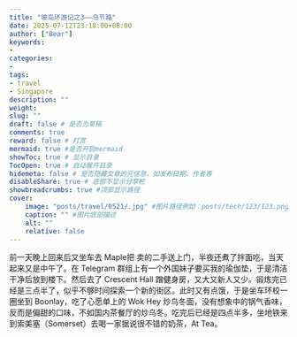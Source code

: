 ```yaml
---
title: "坡岛环游记之3——乌节路"
date: 2025-07-12T23:18:00+08:00
author: ["Bear"]
keywords: 
- 
categories: 
- 
tags: 
- travel
- Singapore
description: ""
weight:
slug: ""
draft: false # 是否为草稿
comments: true
reward: false # 打赏
mermaid: true #是否开启mermaid
showToc: true # 显示目录
TocOpen: true # 自动展开目录
hidemeta: false # 是否隐藏文章的元信息，如发布日期、作者等
disableShare: true # 底部不显示分享栏
showbreadcrumbs: true #顶部显示路径
cover:
    image: "posts/travel/0521/.jpg" #图片路径例如：posts/tech/123/123.png
    caption: "" #图片底部描述
    alt: ""
    relative: false
---
```


前一天晚上回来后又坐车去 Maple把 卖的二手送上门，半夜还煮了拌面吃，当天起来又是中午了。在 Telegram 群组上有一个外国妹子要买我的瑜伽垫，于是清洁干净后放到楼下。然后去了 Crescent Hall 蹭健身房，又大又新人又少。锻炼完已经是三点半了，似乎不够时间探索一个新的街区。此时又有点饿，于是坐车环校一圈坐到 Boonlay，吃了心愿单上的 Wok Hey 炒乌冬面，没有想象中的锅气香味，反而是偏甜的口味，不如国内茶餐厅的炒乌冬。吃完后已经是四点半多，坐地铁来到索美塞（Somerset）去喝一家据说很不错的奶茶，At Tea。